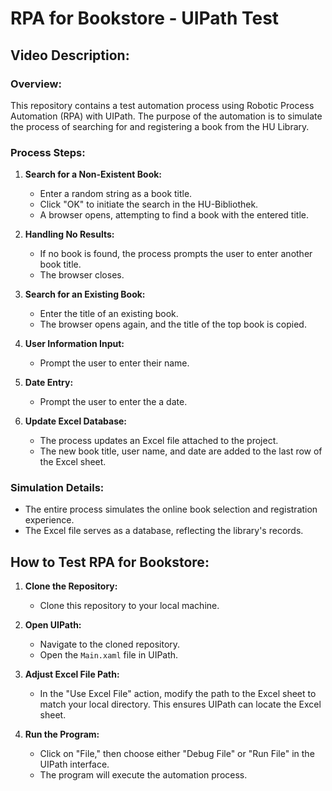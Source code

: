 # RPA for Bookstore - UIPath Test

## Video Description:

### Overview:
This repository contains a test automation process using Robotic Process Automation (RPA) with UIPath. The purpose of the automation is to simulate the process of searching for and registering a book from the HU Library.

### Process Steps:

1. **Search for a Non-Existent Book:**
   - Enter a random string as a book title.
   - Click "OK" to initiate the search in the HU-Bibliothek.
   - A browser opens, attempting to find a book with the entered title.
  
2. **Handling No Results:**
   - If no book is found, the process prompts the user to enter another book title.
   - The browser closes.

3. **Search for an Existing Book:**
   - Enter the title of an existing book.
   - The browser opens again, and the title of the top book is copied.

4. **User Information Input:**
   - Prompt the user to enter their name.

5. **Date Entry:**
   - Prompt the user to enter the a date.

6. **Update Excel Database:**
   - The process updates an Excel file attached to the project.
   - The new book title, user name, and date are added to the last row of the Excel sheet.

### Simulation Details:

- The entire process simulates the online book selection and registration experience.
- The Excel file serves as a database, reflecting the library's records.

## How to Test RPA for Bookstore:

1. **Clone the Repository:**
   - Clone this repository to your local machine.

2. **Open UIPath:**
   - Navigate to the cloned repository.
   - Open the `Main.xaml` file in UIPath.

3. **Adjust Excel File Path:**
   - In the "Use Excel File" action, modify the path to the Excel sheet to match your local directory. This ensures UIPath can locate the Excel sheet.

4. **Run the Program:**
   - Click on "File," then choose either "Debug File" or "Run File" in the UIPath interface.
   - The program will execute the automation process.

